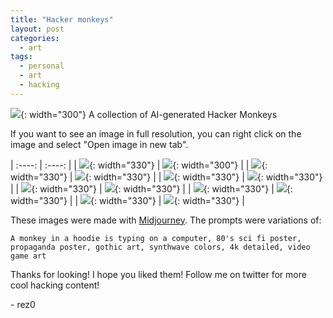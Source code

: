 ```yaml
---
title: "Hacker monkeys"
layout: post
categories:
  - art
tags:
  - personal
  - art
  - hacking
---
```


![](https://mj-gallery.com/73f73267-1a3a-4fca-8623-7ab9d54d3517/grid_0.png){: width="300"}
A collection of AI-generated Hacker Monkeys


If you want to see an image in full resolution, you can right click on the image and select "Open image in new tab".


| :----: | :----: |
| ![](https://mj-gallery.com/11e05d4f-889d-458d-8559-c57ec8959a22/grid_0.png){: width="330"} | ![](https://mj-gallery.com/995024d7-9944-499b-8d5c-88ab8d8c2de1/grid_0.png){: width="300"} |
| ![](https://mj-gallery.com/23d17b7b-3b40-453f-a794-4088dae2ca8b/grid_0.png){: width="330"} | ![](https://mj-gallery.com/5ab5c1ec-26f0-4dd1-85f5-15be18acd251/grid_0.png){: width="330"} |
| ![](https://mj-gallery.com/c8a53206-9d3d-4fce-b1cd-c35419e1f628/grid_0.png){: width="330"} | ![](https://mj-gallery.com/69fd4c69-41a0-4664-94e9-0585a0ab218d/grid_0.png){: width="330"} |
| ![](https://mj-gallery.com/b684ce2e-9087-439c-91cc-b0b546f8aec6/grid_0.png){: width="330"} | ![](https://mj-gallery.com/e3f414c3-fb22-4af8-a627-4cd0c9057bcf/grid_0.png){: width="330"} |
| ![](https://mj-gallery.com/fa87a0f1-9ceb-4f9f-81b8-8d14e8bb7b17/grid_0.png){: width="330"} | ![](https://mj-gallery.com/460c149e-a6a6-4025-8a95-c8c554d0a58f/grid_0.png){: width="330"} |
| ![](https://mj-gallery.com/8ffed9fe-2857-4401-a55c-8ee743ce678c/grid_0.png){: width="330"} | ![](https://mj-gallery.com/7ea253c0-8daf-447a-a1f0-245ed3f68008/grid_0.png){: width="330"} |

These images were made with [Midjourney](https://www.midjourney.com/app/). The prompts were variations of:
```
A monkey in a hoodie is typing on a computer, 80's sci fi poster, propaganda poster, gothic art, synthwave colors, 4k detailed, video game art
```

Thanks for looking! I hope you liked them! Follow me on twitter for more cool hacking content!

\- rez0

<meta name="twitter:card" content="summary_large_image" />
<meta name="twitter:site" content="@rez0__" />
<meta name="twitter:creator" content="@rez0__" />
<meta property="og:url" content="https://rez0.blog/art/2022/09/16/hacker-monkeys.html" />
<meta property="og:title" content="Hacker monkeys" />
<meta property="og:description" content="ai-generated hacker monkeys" />
<meta property="og:image" content="https://mj-gallery.com/73f73267-1a3a-4fca-8623-7ab9d54d3517/grid_0.png" />

